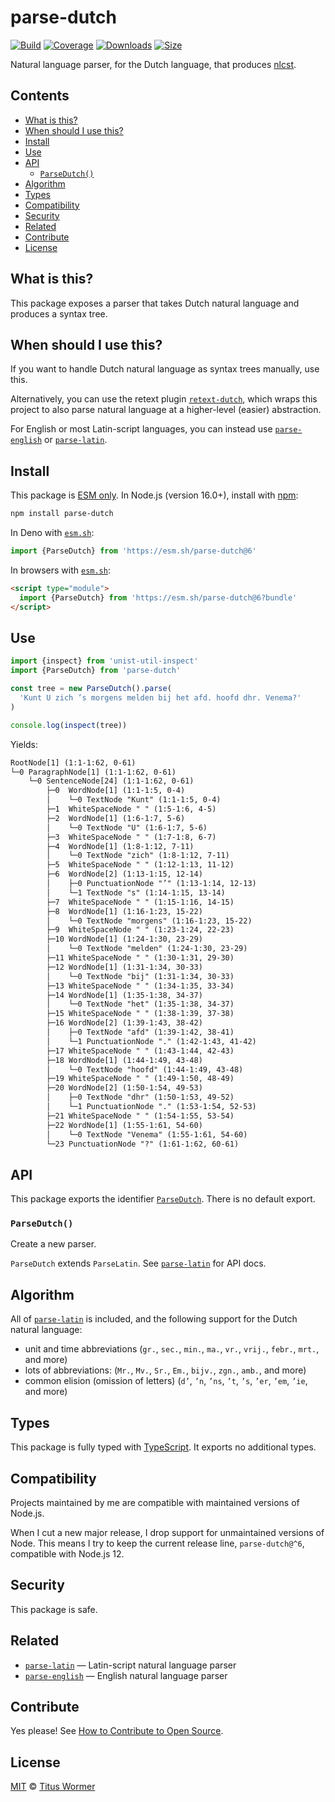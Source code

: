 # parse-dutch

[![Build][build-badge]][build]
[![Coverage][coverage-badge]][coverage]
[![Downloads][downloads-badge]][downloads]
[![Size][size-badge]][size]

Natural language parser, for the Dutch language, that produces [nlcst][].

## Contents

*   [What is this?](#what-is-this)
*   [When should I use this?](#when-should-i-use-this)
*   [Install](#install)
*   [Use](#use)
*   [API](#api)
    *   [`ParseDutch()`](#parsedutch)
*   [Algorithm](#algorithm)
*   [Types](#types)
*   [Compatibility](#compatibility)
*   [Security](#security)
*   [Related](#related)
*   [Contribute](#contribute)
*   [License](#license)

## What is this?

This package exposes a parser that takes Dutch natural language and produces
a syntax tree.

## When should I use this?

If you want to handle Dutch natural language as syntax trees manually, use
this.

Alternatively, you can use the retext plugin [`retext-dutch`][retext-dutch],
which wraps this project to also parse natural language at a higher-level
(easier) abstraction.

For English or most Latin-script languages, you can instead use
[`parse-english`][parse-english] or [`parse-latin`][parse-latin].

## Install

This package is [ESM only][esm].
In Node.js (version 16.0+), install with [npm][]:

```sh
npm install parse-dutch
```

In Deno with [`esm.sh`][esmsh]:

```js
import {ParseDutch} from 'https://esm.sh/parse-dutch@6'
```

In browsers with [`esm.sh`][esmsh]:

```html
<script type="module">
  import {ParseDutch} from 'https://esm.sh/parse-dutch@6?bundle'
</script>
```

## Use

```js
import {inspect} from 'unist-util-inspect'
import {ParseDutch} from 'parse-dutch'

const tree = new ParseDutch().parse(
  'Kunt U zich ’s morgens melden bij het afd. hoofd dhr. Venema?'
)

console.log(inspect(tree))
```

Yields:

```txt
RootNode[1] (1:1-1:62, 0-61)
└─0 ParagraphNode[1] (1:1-1:62, 0-61)
    └─0 SentenceNode[24] (1:1-1:62, 0-61)
        ├─0  WordNode[1] (1:1-1:5, 0-4)
        │    └─0 TextNode "Kunt" (1:1-1:5, 0-4)
        ├─1  WhiteSpaceNode " " (1:5-1:6, 4-5)
        ├─2  WordNode[1] (1:6-1:7, 5-6)
        │    └─0 TextNode "U" (1:6-1:7, 5-6)
        ├─3  WhiteSpaceNode " " (1:7-1:8, 6-7)
        ├─4  WordNode[1] (1:8-1:12, 7-11)
        │    └─0 TextNode "zich" (1:8-1:12, 7-11)
        ├─5  WhiteSpaceNode " " (1:12-1:13, 11-12)
        ├─6  WordNode[2] (1:13-1:15, 12-14)
        │    ├─0 PunctuationNode "’" (1:13-1:14, 12-13)
        │    └─1 TextNode "s" (1:14-1:15, 13-14)
        ├─7  WhiteSpaceNode " " (1:15-1:16, 14-15)
        ├─8  WordNode[1] (1:16-1:23, 15-22)
        │    └─0 TextNode "morgens" (1:16-1:23, 15-22)
        ├─9  WhiteSpaceNode " " (1:23-1:24, 22-23)
        ├─10 WordNode[1] (1:24-1:30, 23-29)
        │    └─0 TextNode "melden" (1:24-1:30, 23-29)
        ├─11 WhiteSpaceNode " " (1:30-1:31, 29-30)
        ├─12 WordNode[1] (1:31-1:34, 30-33)
        │    └─0 TextNode "bij" (1:31-1:34, 30-33)
        ├─13 WhiteSpaceNode " " (1:34-1:35, 33-34)
        ├─14 WordNode[1] (1:35-1:38, 34-37)
        │    └─0 TextNode "het" (1:35-1:38, 34-37)
        ├─15 WhiteSpaceNode " " (1:38-1:39, 37-38)
        ├─16 WordNode[2] (1:39-1:43, 38-42)
        │    ├─0 TextNode "afd" (1:39-1:42, 38-41)
        │    └─1 PunctuationNode "." (1:42-1:43, 41-42)
        ├─17 WhiteSpaceNode " " (1:43-1:44, 42-43)
        ├─18 WordNode[1] (1:44-1:49, 43-48)
        │    └─0 TextNode "hoofd" (1:44-1:49, 43-48)
        ├─19 WhiteSpaceNode " " (1:49-1:50, 48-49)
        ├─20 WordNode[2] (1:50-1:54, 49-53)
        │    ├─0 TextNode "dhr" (1:50-1:53, 49-52)
        │    └─1 PunctuationNode "." (1:53-1:54, 52-53)
        ├─21 WhiteSpaceNode " " (1:54-1:55, 53-54)
        ├─22 WordNode[1] (1:55-1:61, 54-60)
        │    └─0 TextNode "Venema" (1:55-1:61, 54-60)
        └─23 PunctuationNode "?" (1:61-1:62, 60-61)
```

## API

This package exports the identifier [`ParseDutch`][api-parse-dutch].
There is no default export.

### `ParseDutch()`

Create a new parser.

`ParseDutch` extends `ParseLatin`.
See [`parse-latin`][parse-latin] for API docs.

## Algorithm

All of [`parse-latin`][parse-latin] is included, and the following support for
the Dutch natural language:

*   unit and time abbreviations (`gr.`, `sec.`, `min.`, `ma.`, `vr.`, `vrij.`,
    `febr.`, `mrt.`, and more)
*   lots of abbreviations: (`Mr.`, `Mv.`, `Sr.`, `Em.`, `bijv.`, `zgn.`, `amb.`,
    and more)
*   common elision (omission of letters) (`d’`, `’n`, `’ns`, `’t`, `’s`, `’er`,
    `’em`, `’ie`, and more)

## Types

This package is fully typed with [TypeScript][].
It exports no additional types.

## Compatibility

Projects maintained by me are compatible with maintained versions of Node.js.

When I cut a new major release, I drop support for unmaintained versions of
Node.
This means I try to keep the current release line, `parse-dutch@^6`, compatible
with Node.js 12.

## Security

This package is safe.

## Related

*   [`parse-latin`](https://github.com/wooorm/parse-latin)
    — Latin-script natural language parser
*   [`parse-english`](https://github.com/wooorm/parse-english)
    — English natural language parser

## Contribute

Yes please!
See [How to Contribute to Open Source][contribute].

## License

[MIT][license] © [Titus Wormer][author]

<!-- Definitions -->

[build-badge]: https://github.com/wooorm/parse-dutch/workflows/main/badge.svg

[build]: https://github.com/wooorm/parse-dutch/actions

[coverage-badge]: https://img.shields.io/codecov/c/github/wooorm/parse-dutch.svg

[coverage]: https://codecov.io/github/wooorm/parse-dutch

[downloads-badge]: https://img.shields.io/npm/dm/parse-dutch.svg

[downloads]: https://www.npmjs.com/package/parse-dutch

[size-badge]: https://img.shields.io/badge/dynamic/json?label=minzipped%20size&query=$.size.compressedSize&url=https://deno.bundlejs.com/?q=parse-dutch

[size]: https://bundlejs.com/?q=parse-dutch

[npm]: https://docs.npmjs.com/cli/install

[esm]: https://gist.github.com/sindresorhus/a39789f98801d908bbc7ff3ecc99d99c

[esmsh]: https://esm.sh

[typescript]: https://www.typescriptlang.org

[contribute]: https://opensource.guide/how-to-contribute/

[license]: license

[author]: https://wooorm.com

[retext-dutch]: https://github.com/retextjs/retext/tree/main/packages/retext-dutch

[nlcst]: https://github.com/syntax-tree/nlcst

[parse-latin]: https://github.com/wooorm/parse-latin

[parse-english]: https://github.com/wooorm/parse-english

[api-parse-dutch]: #parsedutch
